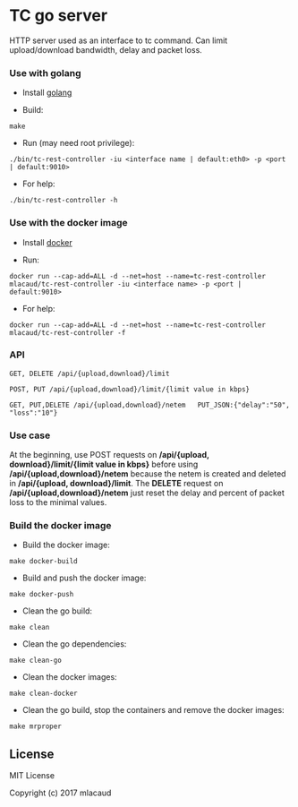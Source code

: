 # TC go server

HTTP server used as an interface to tc command. Can limit upload/download bandwidth, delay and packet loss.

### Use with golang
* Install [golang](https://golang.org/)

* Build:
```
make
```

* Run (may need root privilege):
```
./bin/tc-rest-controller -iu <interface name | default:eth0> -p <port | default:9010>
```
* For help:
```
./bin/tc-rest-controller -h
```

### Use with the docker image
* Install [docker](https://docs.docker.com/engine/installation/linux/)

* Run:
```
docker run --cap-add=ALL -d --net=host --name=tc-rest-controller mlacaud/tc-rest-controller -iu <interface name> -p <port | default:9010>
```

* For help:
```
docker run --cap-add=ALL -d --net=host --name=tc-rest-controller mlacaud/tc-rest-controller -f
```

### API
```
GET, DELETE /api/{upload,download}/limit
```

```
POST, PUT /api/{upload,download}/limit/{limit value in kbps}
```

```
GET, PUT,DELETE /api/{upload,download}/netem   PUT_JSON:{"delay":"50", "loss":"10"}
```

### Use case

At the beginning, use POST requests on **/api/{upload, download}/limit/{limit value in kbps}** before using **/api/{upload,download}/netem** because the netem is created and deleted in **/api/{upload, download}/limit**. The **DELETE** request on **/api/{upload,download}/netem** just reset the delay and percent of packet loss to the minimal values.

### Build the docker image


* Build the docker image:
```
make docker-build
```

* Build and push the docker image:
```
make docker-push
```

* Clean the go build:
```
make clean
```

* Clean the go dependencies:
```
make clean-go
```

* Clean the docker images:
```
make clean-docker
```

* Clean the go build, stop the containers and remove the docker images:
```
make mrproper
```

## License

MIT License

Copyright (c) 2017 mlacaud

